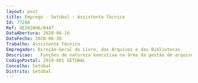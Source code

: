 ```yaml
--- 
layout: post
title: Emprego - Setúbal - Assistente Técnico
Id: 77286
Ref: OE202006/0447
DataAbertura: 2020-06-16
DataFecho: 2020-06-30
Trabalho: Assistente Técnico
Empregador: Direção-Geral do Livro, dos Arquivos e das Bibliotecas
Descricao:   Funções de natureza executiva na área da gestão de arquivos, designadamente, ao nível do atendimento ao público presencial e não presencial, do apoio aos serviços de referência, da execução de pesquisas, da reprodução e certificação de documentos   Apoiar nos trabalhos de tratamento técnico documental da documentação (higienização, recenseamento, classificação, ordenação, acondicionamento, instalação e descrição no DigitArq segundo a ISAD(G) e ODA)   Colaborar nos trabalhos de incorporação de documentação.
CodigoPostal: 2910-001 SETÚBAL
Concelho: Setúbal
Distrito: Setúbal
--- 
```

